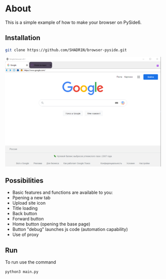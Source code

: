 # About

This is a simple example of how to make your browser on PySide6.

## Installation
```bash
git clone https://github.com/SHADR1N/browser-pyside.git
```
![Example](https://github.com/SHADR1N/browser-pyside/blob/master/images/example.png?raw=true)

## Possibilities
- Basic features and functions are available to you:
- Ppening a new tab
- Upload site icon
- Title loading
- Back button
- Forward button
- Home button (opening the base page)
- Button "debug" launches js code (automation capability)
- Use of proxy

## Run
To run use the command
```bash
python3 main.py
```
